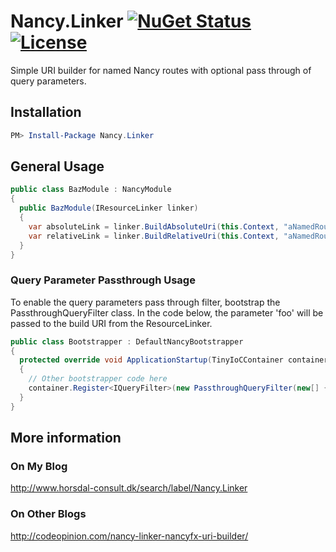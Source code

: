 # Nancy.Linker [![NuGet Status](http://img.shields.io/nuget/v/Nancy.Linker.svg?style=flat)](https://www.nuget.org/packages/Nancy.Linker/) [![License](https://img.shields.io/github/license/horsdal/nancy.linker.svg)](./LICENSE)

Simple URI builder for named Nancy routes with optional pass through of query parameters.

## Installation

```PowerShell
PM> Install-Package Nancy.Linker
```

## General Usage

```C#
public class BazModule : NancyModule
{
  public BazModule(IResourceLinker linker)
  {
    var absoluteLink = linker.BuildAbsoluteUri(this.Context, "aNamedRoute", parameters: new {id = 123})
    var relativeLink = linker.BuildRelativeUri(this.Context, "aNamedRoute", parameters: new {id = 123})
  }
}
```

### Query Parameter Passthrough Usage

To enable the query parameters pass through filter, bootstrap the PassthroughQueryFilter class.
In the code below, the parameter 'foo' will be passed to the build URI from the ResourceLinker.
```C#
public class Bootstrapper : DefaultNancyBootstrapper
{
  protected override void ApplicationStartup(TinyIoCContainer container, IPipelines pipelines)
  {
    // Other bootstrapper code here  
    container.Register<IQueryFilter>(new PassthroughQueryFilter(new[] { "foo" }));
  }
}
```

## More information

### On My Blog
http://www.horsdal-consult.dk/search/label/Nancy.Linker

### On Other Blogs
http://codeopinion.com/nancy-linker-nancyfx-uri-builder/

